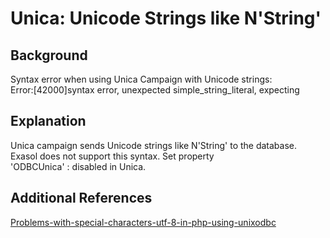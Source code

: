 # Unica: Unicode Strings like N'String' 
## Background

Syntax error when using Unica Campaign with Unicode strings:   
Error:[42000]syntax error, unexpected simple_string_literal, expecting

## Explanation

Unica campaign sends Unicode strings like N'String' to the database. Exasol does not support this syntax. Set property  
'ODBCUnica' : disabled in Unica.

## Additional References

[Problems-with-special-characters-utf-8-in-php-using-unixodbc](https://exasol.my.site.com/s/article/Problems-with-special-characters-UTF-8-in-php-using-unixODBC) 

